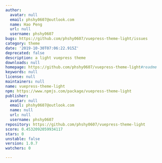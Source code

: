 ```yaml
---
author:
  avatar: null
  email: phshy0607@outlook.com
  name: Hao Peng
  url: null
  username: phshy0607
bugs: https://github.com/phshy0607/vuepress-theme-light/issues
category: theme
date: '2019-10-30T07:06:22.915Z'
deprecated: false
description: a light vuepress theme
downloads: null
homepage: https://github.com/phshy0607/vuepress-theme-light#readme
keywords: null
license: null
maintainers: null
name: vuepress-theme-light
npm: https://www.npmjs.com/package/vuepress-theme-light
publisher:
  avatar: null
  email: phshy0607@outlook.com
  name: null
  url: null
  username: phshy0607
repository: https://github.com/phshy0607/vuepress-theme-light
score: 0.4532092059934117
stars: 0
unstable: false
version: 1.0.7
watchers: 0

---
```


